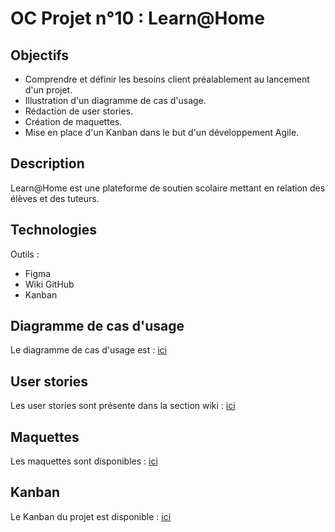 # OC Projet n°10 : Learn@Home

## Objectifs
- Comprendre et définir les besoins client préalablement au lancement d'un projet.
- Illustration d'un diagramme de cas d'usage.
- Rédaction de user stories.
- Création de maquettes.
- Mise en place d'un Kanban dans le but d'un développement Agile.

## Description
Learn@Home est une plateforme de soutien scolaire mettant en relation des élèves et des tuteurs.

## Technologies
Outils :
- Figma
- Wiki GitHub
- Kanban

## Diagramme de cas d'usage
Le diagramme de cas d'usage est : [ici]()

## User stories
Les user stories sont présente dans la section wiki : [ici]()

## Maquettes
Les maquettes sont disponibles : [ici](https://www.figma.com/file/dYJdOu6OfPnyi4UB4mgQcZ/Learn%40Home?node-id=578%3A5684&t=KAGKI5tUSKfWTmSC-1)

## Kanban
Le Kanban du projet est disponible : [ici]()